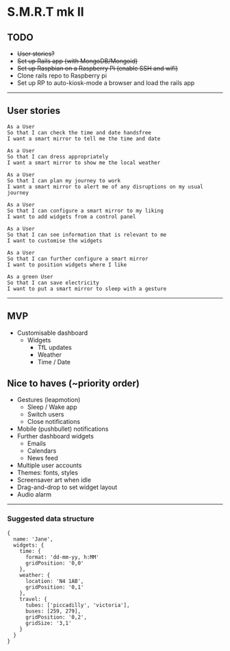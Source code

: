# S.M.R.T mk II

## TODO

- ~~User stories?~~
- ~~Set up Rails app (with MongoDB/Mongoid)~~
- ~~Set up Raspbian on a Raspberry Pi (enable SSH and wifi)~~
- Clone rails repo to Raspberry pi
- Set up RP to auto-kiosk-mode a browser and load the rails app

-----------------

## User stories
```
As a User
So that I can check the time and date handsfree
I want a smart mirror to tell me the time and date
```

```
As a User
So that I can dress appropriately
I want a smart mirror to show me the local weather
```

```
As a User
So that I can plan my journey to work
I want a smart mirror to alert me of any disruptions on my usual journey
```

```
As a User
So that I can configure a smart mirror to my liking
I want to add widgets from a control panel
```

```
As a User
So that I can see information that is relevant to me
I want to customise the widgets
```

```
As a User
So that I can further configure a smart mirror
I want to position widgets where I like
```

```
As a green User
So that I can save electricity
I want to put a smart mirror to sleep with a gesture
```

-----------------

## MVP
- Customisable dashboard
  - Widgets
    - TfL updates
    - Weather
    - Time / Date

## Nice to haves (~priority order)
- Gestures (leapmotion)
  - Sleep / Wake app
  - Switch users
  - Close notifications
- Mobile (pushbullet) notifications
- Further dashboard widgets
  - Emails
  - Calendars
  - News feed
- Multiple user accounts
- Themes: fonts, styles
- Screensaver art when idle
- Drag-and-drop to set widget layout
- Audio alarm

----------------

### Suggested data structure
```
{
  name: 'Jane',
  widgets: {
    time: {
      format: 'dd-mm-yy, h:MM'
      gridPosition: '0,0'
    },
    weather: {
      location: 'N4 1AB',
      gridPosition: '0,1'
    },
    travel: {
      tubes: ['piccadilly', 'victoria'],
      buses: [259, 279],
      gridPosition: '0,2',
      gridSize: '3,1'
    }
  }
}  
```
